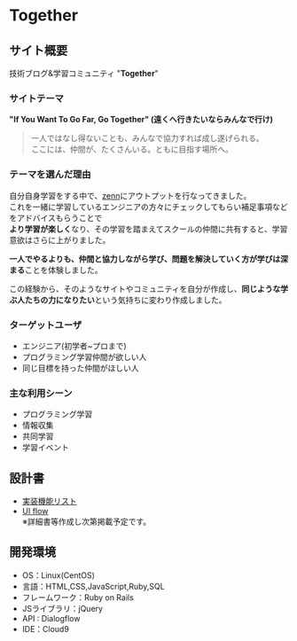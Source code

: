 # Together

## サイト概要

技術ブログ&学習コミュニティ "**Together**"

### サイトテーマ

**"If You Want To Go Far, Go Together" (遠くへ行きたいならみんなで行け)**

> 一人ではなし得ないことも、みんなで協力すれば成し遂げられる。<br>
ここには、仲間が、たくさんいる。ともに目指す場所へ。<br>

### テーマを選んだ理由

自分自身学習をする中で、[zenn](https://zenn.dev/)にアウトプットを行なってきました。<br>
これを一緒に学習しているエンジニアの方々にチェックしてもらい補足事項などをアドバイスもらうことで<br>**より学習が楽しく**なり、その学習を踏まえてスクールの仲間に共有すると、学習意欲はさらに上がりました。

**一人でやるよりも、仲間と協力しながら学び、問題を解決していく方が学びは深まる**ことを体験しました。

この経験から、そのようなサイトやコミュニティを自分が作成し、**同じような学ぶ人たちの力になりたい**という気持ちに変わり作成しました。

### ターゲットユーザ

- エンジニア(初学者~プロまで)
- プログラミング学習仲間が欲しい人
- 同じ目標を持った仲間がほしい人

### 主な利用シーン

- プログラミング学習
- 情報収集
- 共同学習
- 学習イベント

## 設計書

- <a href="https://docs.google.com/spreadsheets/d/1vkAdKpy6GbZzzjjsnF19vyWcAdmiroLLOuXYoJs-Rj8/edit#gid=885378170" target="_blank">実装機能リスト<a>
- [UI flow](https://drive.google.com/file/d/1LjfFfMSbh0sh-1oTt-0BE_L5U8Nn4Mtk/view?usp=sharing)<br>
※詳細書等作成し次第掲載予定です。

## 開発環境

- OS：Linux(CentOS)
- 言語：HTML,CSS,JavaScript,Ruby,SQL
- フレームワーク：Ruby on Rails
- JSライブラリ：jQuery
- API : Dialogflow
- IDE：Cloud9
